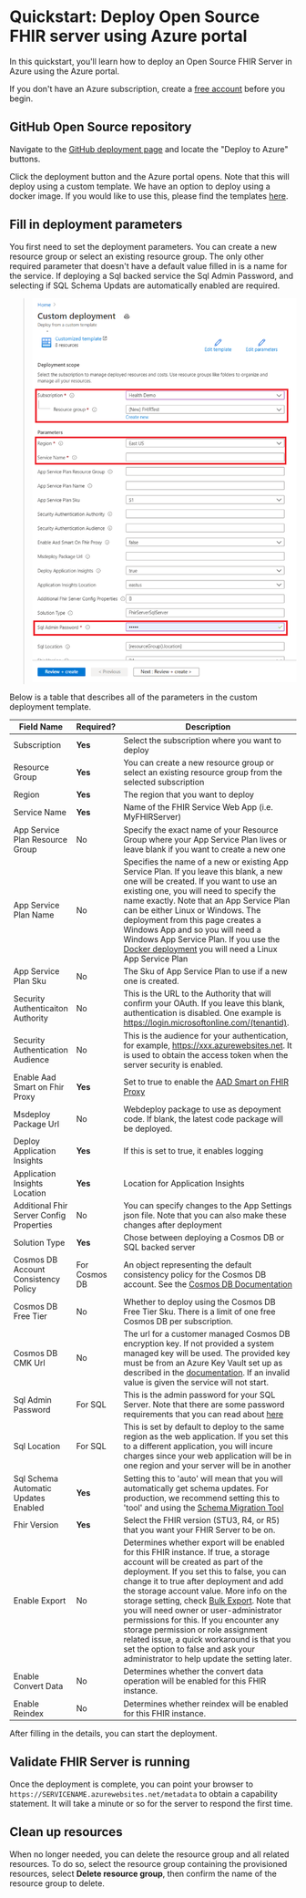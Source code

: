 # Quickstart: Deploy Open Source FHIR server using Azure portal

In this quickstart, you'll learn how to deploy an Open Source FHIR Server in Azure using the Azure portal.

If you don't have an Azure subscription, create a [free account](https://azure.microsoft.com/free/?WT.mc_id=A261C142F) before you begin.

## GitHub Open Source repository

Navigate to the [GitHub deployment page](https://github.com/Microsoft/fhir-server/blob/main/docs/DefaultDeployment.md) and locate the "Deploy to Azure" buttons.

Click the deployment button and the Azure portal opens. Note that this will deploy using a custom template. We have an option to deploy using a docker image. If you would like to use this, please find the templates [here](https://github.com/microsoft/fhir-server/tree/main/samples/templates).

## Fill in deployment parameters

You first need to set the deployment parameters. You can create a new resource group or select an existing resource group. The only other required parameter that doesn't have a default value filled in is a name for the service. If deploying a Sql backed service the Sql Admin Password, and selecting if SQL Schema Updats are automatically enabled are required.

>![Custom Deployment Parameters](images/quickstart-oss-portal/deployment-custom-parameters.png)

Below is a table that describes all of the parameters in the custom deployment template.

|Field Name|Required?|Description|
|-|-|-|
|Subscription|**Yes**|Select the subscription where you want to deploy|
|Resource Group|**Yes**|You can create a new resource group or select an existing resource group from the selected subscription|
|Region|**Yes**|The region that you want to deploy|
|Service Name|**Yes**|Name of the FHIR Service Web App (i.e. MyFHIRServer)|
|App Service Plan Resource Group|No|Specify the exact name of your Resource Group where your App Service Plan lives or leave blank if you want to create a new one|
|App Service Plan Name|No|Specifies the name of a new or existing App Service Plan. If you leave this blank, a new one will be created. If you want to use an existing one, you will need to specify the name exactly. Note that an App Service Plan can be either Linux or Windows. The deployment from this page creates a Windows App and so you will need a Windows App Service Plan. If you use the [Docker deployment](https://github.com/microsoft/fhir-server/blob/main/samples/templates/default-azuredeploy-docker.json) you will need a Linux App Service Plan|
|App Service Plan Sku|No|The Sku of App Service Plan to use if a new one is created.
|Security Authenticaiton Authority|No|This is the URL to the Authority that will confirm your OAuth. If you leave this blank, authentication is disabled. One example is https://login.microsoftonline.com/(tenantid).|
|Security Authentication Audience|No|This is the audience for your authentication, for example, https://xxx.azurewebsites.net. It is used to obtain the access token when the server security is enabled.|
|Enable Aad Smart on Fhir Proxy|**Yes**|Set to true to enable the [AAD Smart on FHIR Proxy](https://docs.microsoft.com/en-us/azure/healthcare-apis/use-smart-on-fhir-proxy)|
|Msdeploy Package Url|No|Webdeploy package to use as depoyment code. If blank, the latest code package will be deployed.|
|Deploy Application Insights|**Yes**|If this is set to true, it enables logging|
|Application Insights Location|**Yes**|Location for Application Insights|
|Additional Fhir Server Config Properties|No|You can specify changes to the App Settings json file. Note that you can also make these changes after deployment|
|Solution Type|**Yes**|Chose between deploying a Cosmos DB or SQL backed server|
|Cosmos DB Account Consistency Policy|For Cosmos DB|An object representing the default consistency policy for the Cosmos DB account. See the [Cosmos DB Documentation](https://docs.microsoft.com/en-us/azure/templates/microsoft.documentdb/databaseaccounts#ConsistencyPolicy)|
|Cosmos DB Free Tier|No|Whether to deploy using the Cosmos DB Free Tier Sku. There is a limit of one free Cosmos DB per subscription.|
|Cosmos DB CMK Url|No|The url for a customer managed Cosmos DB encryption key. If not provided a system managed key will be used. The provided key must be from an Azure Key Vault set up as described in the [documentation](https://docs.microsoft.com/en-us/azure/cosmos-db/how-to-setup-cmk#configure-your-azure-key-vault-instance). If an invalid value is given the service will not start.|
|Sql Admin Password|For SQL|This is the admin password for your SQL Server. Note that there are some password requirements that you can read about [here](https://docs.microsoft.com/en-us/sql/relational-databases/security/password-policy?view=sql-server-ver15#password-complexity)|
|Sql Location|For SQL|This is set by default to deploy to the same region as the web application. If you set this to a different application, you will incure charges since your web application will be in one region and your server will be in another|
|Sql Schema Automatic Updates Enabled|**Yes**|Setting this to 'auto' will mean that you will automatically get schema updates. For production, we recommend setting this to 'tool' and using the [Schema Migration Tool](https://github.com/microsoft/fhir-server/blob/main/docs/SchemaMigrationGuide.md)|
|Fhir Version|**Yes**|Select the FHIR version (STU3, R4, or R5) that you want your FHIR Server to be on.|
|Enable Export|No|Determines whether export will be enabled for this FHIR instance. If true, a storage account will be created as part of the deployment. If you set this to false, you can change it to true after deployment and add the storage account value. More info on the storage setting, check [Bulk Export](https://github.com/microsoft/fhir-server/blob/main/docs/BulkExport.md). Note that you will need owner or user-administrator permissions for this. If you encounter any storage permission or role assignment related issue, a quick workaround is that you set the option to false and ask your administrator to help update the setting later.|
|Enable Convert Data|No|Determines whether the convert data operation will be enabled for this FHIR instance.|
|Enable Reindex|No|Determines whether reindex will be enabled for this FHIR instance.|

After filling in the details, you can start the deployment.

## Validate FHIR Server is running

Once the deployment is complete, you can point your browser to `https://SERVICENAME.azurewebsites.net/metadata` to obtain a capability statement. It will take a minute or so for the server to respond the first time.

## Clean up resources

When no longer needed, you can delete the resource group and all related resources. To do so, select the resource group containing the provisioned resources, select **Delete resource group**, then confirm the name of the resource group to delete.
